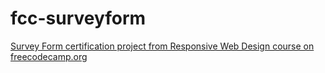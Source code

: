 # fcc-surveyform
[Survey Form certification project from Responsive Web Design course on freecodecamp.org]([url](https://www.freecodecamp.org/learn/2022/responsive-web-design/build-a-survey-form-project/build-a-survey-form))
